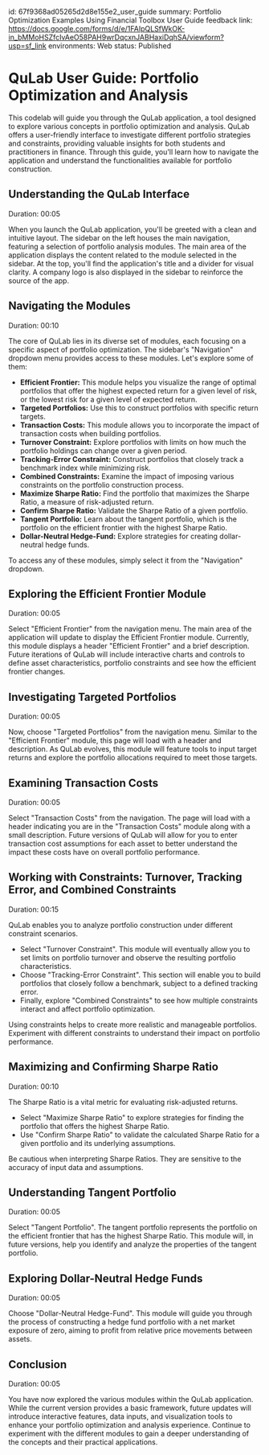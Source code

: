 id: 67f9368ad05265d2d8e155e2_user_guide
summary: Portfolio Optimization Examples Using Financial Toolbox User Guide
feedback link: https://docs.google.com/forms/d/e/1FAIpQLSfWkOK-in_bMMoHSZfcIvAeO58PAH9wrDqcxnJABHaxiDqhSA/viewform?usp=sf_link
environments: Web
status: Published
# QuLab User Guide: Portfolio Optimization and Analysis

This codelab will guide you through the QuLab application, a tool designed to explore various concepts in portfolio optimization and analysis. QuLab offers a user-friendly interface to investigate different portfolio strategies and constraints, providing valuable insights for both students and practitioners in finance. Through this guide, you'll learn how to navigate the application and understand the functionalities available for portfolio construction.

## Understanding the QuLab Interface
Duration: 00:05

When you launch the QuLab application, you'll be greeted with a clean and intuitive layout. The sidebar on the left houses the main navigation, featuring a selection of portfolio analysis modules. The main area of the application displays the content related to the module selected in the sidebar. At the top, you'll find the application's title and a divider for visual clarity. A company logo is also displayed in the sidebar to reinforce the source of the app.

## Navigating the Modules
Duration: 00:10

The core of QuLab lies in its diverse set of modules, each focusing on a specific aspect of portfolio optimization. The sidebar's "Navigation" dropdown menu provides access to these modules. Let's explore some of them:

*   **Efficient Frontier:** This module helps you visualize the range of optimal portfolios that offer the highest expected return for a given level of risk, or the lowest risk for a given level of expected return.
*   **Targeted Portfolios:** Use this to construct portfolios with specific return targets.
*   **Transaction Costs:**  This module allows you to incorporate the impact of transaction costs when building portfolios.
*   **Turnover Constraint:**  Explore portfolios with limits on how much the portfolio holdings can change over a given period.
*   **Tracking-Error Constraint:**  Construct portfolios that closely track a benchmark index while minimizing risk.
*   **Combined Constraints:** Examine the impact of imposing various constraints on the portfolio construction process.
*   **Maximize Sharpe Ratio:** Find the portfolio that maximizes the Sharpe Ratio, a measure of risk-adjusted return.
*   **Confirm Sharpe Ratio:** Validate the Sharpe Ratio of a given portfolio.
*   **Tangent Portfolio:** Learn about the tangent portfolio, which is the portfolio on the efficient frontier with the highest Sharpe Ratio.
*   **Dollar-Neutral Hedge-Fund:**  Explore strategies for creating dollar-neutral hedge funds.

To access any of these modules, simply select it from the "Navigation" dropdown.

## Exploring the Efficient Frontier Module
Duration: 00:05

Select "Efficient Frontier" from the navigation menu. The main area of the application will update to display the Efficient Frontier module. Currently, this module displays a header "Efficient Frontier" and a brief description. Future iterations of QuLab will include interactive charts and controls to define asset characteristics, portfolio constraints and see how the efficient frontier changes.

## Investigating Targeted Portfolios
Duration: 00:05

Now, choose "Targeted Portfolios" from the navigation menu. Similar to the "Efficient Frontier" module, this page will load with a header and description. As QuLab evolves, this module will feature tools to input target returns and explore the portfolio allocations required to meet those targets.

## Examining Transaction Costs
Duration: 00:05

Select "Transaction Costs" from the navigation. The page will load with a header indicating you are in the "Transaction Costs" module along with a small description. Future versions of QuLab will allow for you to enter transaction cost assumptions for each asset to better understand the impact these costs have on overall portfolio performance.

## Working with Constraints: Turnover, Tracking Error, and Combined Constraints
Duration: 00:15

QuLab enables you to analyze portfolio construction under different constraint scenarios.

*   Select "Turnover Constraint". This module will eventually allow you to set limits on portfolio turnover and observe the resulting portfolio characteristics.
*   Choose "Tracking-Error Constraint". This section will enable you to build portfolios that closely follow a benchmark, subject to a defined tracking error.
*   Finally, explore "Combined Constraints" to see how multiple constraints interact and affect portfolio optimization.

<aside class="positive">
Using constraints helps to create more realistic and manageable portfolios. Experiment with different constraints to understand their impact on portfolio performance.
</aside>

## Maximizing and Confirming Sharpe Ratio
Duration: 00:10

The Sharpe Ratio is a vital metric for evaluating risk-adjusted returns.

*   Select "Maximize Sharpe Ratio" to explore strategies for finding the portfolio that offers the highest Sharpe Ratio.
*   Use "Confirm Sharpe Ratio" to validate the calculated Sharpe Ratio for a given portfolio and its underlying assumptions.

<aside class="negative">
Be cautious when interpreting Sharpe Ratios. They are sensitive to the accuracy of input data and assumptions.
</aside>

## Understanding Tangent Portfolio
Duration: 00:05

Select "Tangent Portfolio". The tangent portfolio represents the portfolio on the efficient frontier that has the highest Sharpe Ratio. This module will, in future versions, help you identify and analyze the properties of the tangent portfolio.

## Exploring Dollar-Neutral Hedge Funds
Duration: 00:05

Choose "Dollar-Neutral Hedge-Fund". This module will guide you through the process of constructing a hedge fund portfolio with a net market exposure of zero, aiming to profit from relative price movements between assets.

## Conclusion
Duration: 00:05

You have now explored the various modules within the QuLab application. While the current version provides a basic framework, future updates will introduce interactive features, data inputs, and visualization tools to enhance your portfolio optimization and analysis experience. Continue to experiment with the different modules to gain a deeper understanding of the concepts and their practical applications.

